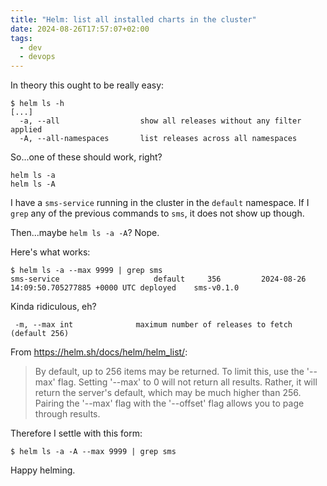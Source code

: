 ```yaml
---
title: "Helm: list all installed charts in the cluster"
date: 2024-08-26T17:57:07+02:00
tags:
  - dev
  - devops
---
```


In theory this ought to be really easy:

```
$ helm ls -h
[...]
  -a, --all                  show all releases without any filter applied
  -A, --all-namespaces       list releases across all namespaces
```

<!--more-->

So...one of these should work, right?

```
helm ls -a
helm ls -A
```

I have a `sms-service` running in the cluster in the `default` namespace. If I
`grep` any of the previous commands to `sms`, it does not show up though.

Then...maybe `helm ls -a -A`? Nope.

Here's what works:

```
$ helm ls -a --max 9999 | grep sms
sms-service                  	default  	356     	2024-08-26 14:09:50.705277885 +0000 UTC	deployed	sms-v0.1.0
```

Kinda ridiculous, eh?

```
 -m, --max int              maximum number of releases to fetch (default 256)
```

From https://helm.sh/docs/helm/helm_list/:

> By default, up to 256 items may be returned. To limit this, use the '--max'
> flag. Setting '--max' to 0 will not return all results. Rather, it will return
> the server's default, which may be much higher than 256. Pairing the '--max'
> flag with the '--offset' flag allows you to page through results.

Therefore I settle with this form:

```
$ helm ls -a -A --max 9999 | grep sms
```

Happy helming.
